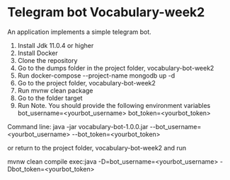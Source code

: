 # Telegram bot Vocabulary-week2

An application implements a simple telegram bot.

1) Install Jdk 11.0.4 or higher
2) Install Docker
3) Clone the repository
4) Go to the dumps folder in the project folder, vocabulary-bot-week2
5) Run
	docker-compose --project-name mongodb up -d
6) Go to the project folder, vocabulary-bot-week2
7) Run 
	mvnw clean package
8) Go to the folder target
9) Run
 Note. You should provide the following environment variables
  bot_username=<yourbot_username> 
  bot_token=<yourbot_token>
 
 Command line: 
  java -jar vocabulary-bot-1.0.0.jar --bot_username=<yourbot_username> --bot_token=<yourbot_token>
  
  or return to the project folder, vocabulary-bot-week2 and run

  mvnw clean compile exec:java -D=bot_username=<yourbot_username> -Dbot_token=<yourbot_token>